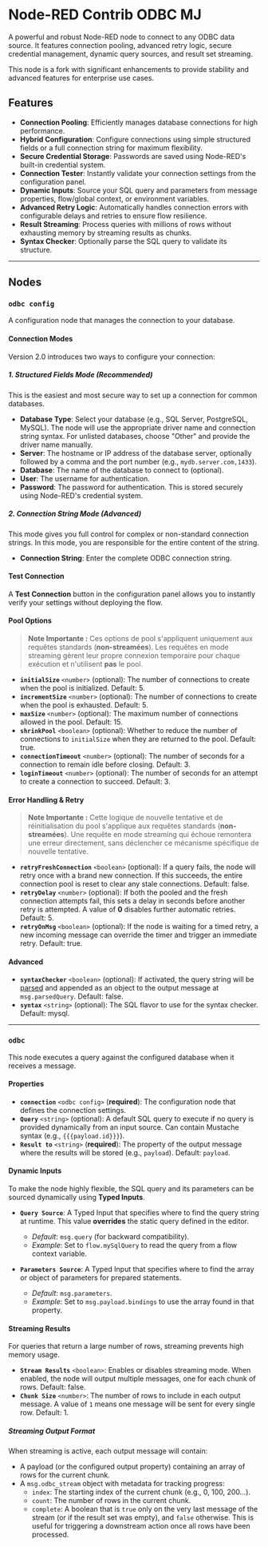 # Node-RED Contrib ODBC MJ

A powerful and robust Node-RED node to connect to any ODBC data source. It features connection pooling, advanced retry logic, secure credential management, dynamic query sources, and result set streaming.

This node is a fork with significant enhancements to provide stability and advanced features for enterprise use cases.

## Features

-   **Connection Pooling**: Efficiently manages database connections for high performance.
-   **Hybrid Configuration**: Configure connections using simple structured fields or a full connection string for maximum flexibility.
-   **Secure Credential Storage**: Passwords are saved using Node-RED's built-in credential system.
-   **Connection Tester**: Instantly validate your connection settings from the configuration panel.
-   **Dynamic Inputs**: Source your SQL query and parameters from message properties, flow/global context, or environment variables.
-   **Advanced Retry Logic**: Automatically handles connection errors with configurable delays and retries to ensure flow resilience.
-   **Result Streaming**: Process queries with millions of rows without exhausting memory by streaming results as chunks.
-   **Syntax Checker**: Optionally parse the SQL query to validate its structure.

---

## Nodes

### `odbc config`

A configuration node that manages the connection to your database.

#### Connection Modes

Version 2.0 introduces two ways to configure your connection:

##### 1. Structured Fields Mode (Recommended)

This is the easiest and most secure way to set up a connection for common databases.

-   **Database Type**: Select your database (e.g., SQL Server, PostgreSQL, MySQL). The node will use the appropriate driver name and connection string syntax. For unlisted databases, choose "Other" and provide the driver name manually.
-   **Server**: The hostname or IP address of the database server, optionally followed by a comma and the port number (e.g., `mydb.server.com,1433`).
-   **Database**: The name of the database to connect to (optional).
-   **User**: The username for authentication.
-   **Password**: The password for authentication. This is stored securely using Node-RED's credential system.

##### 2. Connection String Mode (Advanced)

This mode gives you full control for complex or non-standard connection strings. In this mode, you are responsible for the entire content of the string.

-   **Connection String**: Enter the complete ODBC connection string.

#### Test Connection

A **Test Connection** button in the configuration panel allows you to instantly verify your settings without deploying the flow.

#### Pool Options

> **Note Importante :** Ces options de pool s'appliquent uniquement aux requêtes standards (**non-streamées**). Les requêtes en mode streaming gèrent leur propre connexion temporaire pour chaque exécution et n'utilisent **pas** le pool.

-   **`initialSize`** `<number>` (optional): The number of connections to create when the pool is initialized. Default: 5.
-   **`incrementSize`** `<number>` (optional): The number of connections to create when the pool is exhausted. Default: 5.
-   **`maxSize`** `<number>` (optional): The maximum number of connections allowed in the pool. Default: 15.
-   **`shrinkPool`** `<boolean>` (optional): Whether to reduce the number of connections to `initialSize` when they are returned to the pool. Default: true.
-   **`connectionTimeout`** `<number>` (optional): The number of seconds for a connection to remain idle before closing. Default: 3.
-   **`loginTimeout`** `<number>` (optional): The number of seconds for an attempt to create a connection to succeed. Default: 3.

#### Error Handling & Retry

> **Note Importante :** Cette logique de nouvelle tentative et de réinitialisation du pool s'applique aux requêtes standards (**non-streamées**). Une requête en mode streaming qui échoue remontera une erreur directement, sans déclencher ce mécanisme spécifique de nouvelle tentative.

-   **`retryFreshConnection`** `<boolean>` (optional): If a query fails, the node will retry once with a brand new connection. If this succeeds, the entire connection pool is reset to clear any stale connections. Default: false.
-   **`retryDelay`** `<number>` (optional): If both the pooled and the fresh connection attempts fail, this sets a delay in seconds before another retry is attempted. A value of **0** disables further automatic retries. Default: 5.
-   **`retryOnMsg`** `<boolean>` (optional): If the node is waiting for a timed retry, a new incoming message can override the timer and trigger an immediate retry. Default: true.

#### Advanced

-   **`syntaxChecker`** `<boolean>` (optional): If activated, the query string will be [parsed](https://www.npmjs.com/package/node-sql-parser#create-ast-for-sql-statement) and appended as an object to the output message at `msg.parsedQuery`. Default: false.
-   **`syntax`** `<string>` (optional): The SQL flavor to use for the syntax checker. Default: mysql.

---

### `odbc`

This node executes a query against the configured database when it receives a message.

#### Properties

-   **`connection`** `<odbc config>` (**required**): The configuration node that defines the connection settings.
-   **`Query`** `<string>` (optional): A default SQL query to execute if no query is provided dynamically from an input source. Can contain Mustache syntax (e.g., `{{{payload.id}}}`).
-   **`Result to`** `<string>` (**required**): The property of the output message where the results will be stored (e.g., `payload`). Default: `payload`.

#### Dynamic Inputs

To make the node highly flexible, the SQL query and its parameters can be sourced dynamically using **Typed Inputs**.

-   **`Query Source`**: A Typed Input that specifies where to find the query string at runtime. This value **overrides** the static query defined in the editor.
    -   *Default*: `msg.query` (for backward compatibility).
    -   *Example*: Set to `flow.mySqlQuery` to read the query from a flow context variable.

-   **`Parameters Source`**: A Typed Input that specifies where to find the array or object of parameters for prepared statements.
    -   *Default*: `msg.parameters`.
    -   *Example*: Set to `msg.payload.bindings` to use the array found in that property.

#### Streaming Results

For queries that return a large number of rows, streaming prevents high memory usage.

-   **`Stream Results`** `<boolean>`: Enables or disables streaming mode. When enabled, the node will output multiple messages, one for each chunk of rows. Default: false.
-   **`Chunk Size`** `<number>`: The number of rows to include in each output message. A value of `1` means one message will be sent for every single row. Default: 1.

##### Streaming Output Format

When streaming is active, each output message will contain:
-   A payload (or the configured output property) containing an array of rows for the current chunk.
-   A `msg.odbc_stream` object with metadata for tracking progress:
    -   `index`: The starting index of the current chunk (e.g., 0, 100, 200...).
    -   `count`: The number of rows in the current chunk.
    -   `complete`: A boolean that is `true` only on the very last message of the stream (or if the result set was empty), and `false` otherwise. This is useful for triggering a downstream action once all rows have been processed.